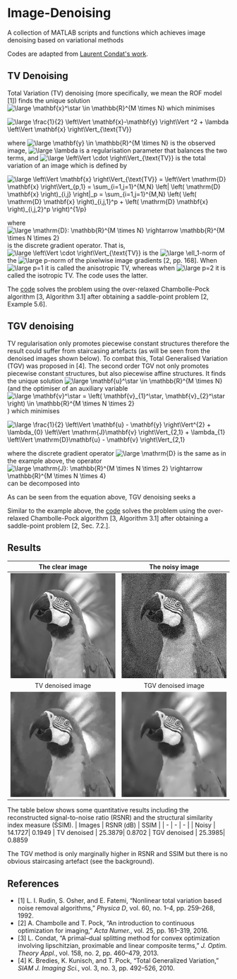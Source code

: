 
# Image-Denoising
A collection of MATLAB scripts and functions which achieves image denoising based on variational methods

Codes are adapted from [Laurent Condat's work](https://lcondat.github.io/software.html).

## TV Denoising
Total Variation (TV) denoising (more specifically, we mean the ROF model [1]) finds the unique solution <img src="https://latex.codecogs.com/svg.latex?\inline&space;\large&space;\mathbf{x}^\star&space;\in&space;\mathbb{R}^{M&space;\times&space;N}" title="\large \mathbf{x}^\star \in \mathbb{R}^{M \times N}" /> which minimises

<img src="https://latex.codecogs.com/svg.latex?\large&space;\frac{1}{2}&space;\left\Vert&space;\mathbf{x}-\mathbf{y}&space;\right\Vert&space;^2&space;&plus;&space;\lambda&space;\left\Vert&space;\mathbf{x}&space;\right\Vert_{\text{TV}}" title="\large \frac{1}{2} \left\Vert \mathbf{x}-\mathbf{y} \right\Vert ^2 + \lambda \left\Vert \mathbf{x} \right\Vert_{\text{TV}}" />

where <img src="https://latex.codecogs.com/svg.latex?\inline&space;\large&space;\mathbf{y}&space;\in&space;\mathbb{R}^{M&space;\times&space;N}" title="\large \mathbf{y} \in \mathbb{R}^{M \times N}" /> is the observed image, <img src="https://latex.codecogs.com/svg.latex?\inline&space;\large&space;\lambda" title="\large \lambda" /> is a regularisation parameter that balances the two terms, and <img src="https://latex.codecogs.com/svg.latex?\inline&space;\large&space;\left\Vert&space;\cdot&space;\right\Vert_{\text{TV}}" title="\large \left\Vert \cdot \right\Vert_{\text{TV}}" /> is the total variation of an image which is defined by

<img src="https://latex.codecogs.com/svg.latex?\large&space;\left\Vert&space;\mathbf{x}&space;\right\Vert_{\text{TV}}&space;=&space;\left\Vert&space;\mathrm{D}&space;\mathbf{x}&space;\right\Vert_{p,1}&space;=&space;\sum_{i=1,j=1}^{M,N}&space;\left|&space;\left(&space;\mathrm{D}&space;\mathbf{x}&space;\right)_{i,j}&space;\right|_p&space;=&space;\sum_{i=1,j=1}^{M,N}&space;\left(&space;\left(&space;\mathrm{D}&space;\mathbf{x}&space;\right)_{i,j,1}^p&space;&plus;&space;\left(&space;\mathrm{D}&space;\mathbf{x}&space;\right)_{i,j,2}^p&space;\right)^{1/p}" title="\large \left\Vert \mathbf{x} \right\Vert_{\text{TV}} = \left\Vert \mathrm{D} \mathbf{x} \right\Vert_{p,1} = \sum_{i=1,j=1}^{M,N} \left| \left( \mathrm{D} \mathbf{x} \right)_{i,j} \right|_p = \sum_{i=1,j=1}^{M,N} \left( \left( \mathrm{D} \mathbf{x} \right)_{i,j,1}^p + \left( \mathrm{D} \mathbf{x} \right)_{i,j,2}^p \right)^{1/p}" />

where <img src="https://latex.codecogs.com/svg.latex?\inline&space;\large&space;\mathrm{D}:&space;\mathbb{R}^{M&space;\times&space;N}&space;\rightarrow&space;\mathbb{R}^{M&space;\times&space;N&space;\times&space;2}" title="\large \mathrm{D}: \mathbb{R}^{M \times N} \rightarrow \mathbb{R}^{M \times N \times 2}" /> is the discrete gradient operator. That is, <img src="https://latex.codecogs.com/svg.latex?\inline&space;\large&space;\left\Vert&space;\cdot&space;\right\Vert_{\text{TV}}" title="\large \left\Vert \cdot \right\Vert_{\text{TV}}" /> is the <img src="https://latex.codecogs.com/svg.latex?\inline&space;\large&space;\ell_1" title="\large \ell_1" />-norm  of the <img src="https://latex.codecogs.com/svg.latex?\inline&space;\large&space;p" title="\large p" />-norm of the pixelwise image gradients [2, pp. 168]. When <img src="https://latex.codecogs.com/svg.latex?\inline&space;\large&space;p=1" title="\large p=1" /> it is called the anisotropic TV, whereas when <img src="https://latex.codecogs.com/svg.latex?\inline&space;\large&space;p=2" title="\large p=2" /> it is called the isotropic TV. The code uses the latter.

The [code](https://github.com/tedyiningding/Image-Denoising/blob/main/TVdenoise.m) solves the problem using the over-relaxed Chambolle-Pock algorithm [3, Algorithm 3.1] after obtaining a saddle-point problem [2, Example 5.6].

## TGV denoising
TV regularisation only promotes piecewise constant structures therefore the result could suffer from staircasing artefacts (as will be seen from the denoised images shown below). To combat this, Total Generalised Variation (TGV) was proposed in [4]. The second order TGV not only promotes piecewise constant structures, but also piecewise affine structures. It finds the unique solution <img src="https://latex.codecogs.com/svg.latex?\inline&space;\large&space;\mathbf{u}^\star&space;\in&space;\mathbb{R}^{M&space;\times&space;N}" title="\large \mathbf{u}^\star \in \mathbb{R}^{M \times N}" /> (and the optimiser of an auxiliary variable <img src="https://latex.codecogs.com/svg.latex?\inline&space;\large&space;\mathbf{v}^\star&space;=&space;\left(&space;\mathbf{v}_{1}^\star,&space;\mathbf{v}_{2}^\star&space;\right)&space;\in&space;\mathbb{R}^{M&space;\times&space;N&space;\times&space;2}" title="\large \mathbf{v}^\star = \left( \mathbf{v}_{1}^\star, \mathbf{v}_{2}^\star \right) \in \mathbb{R}^{M \times N \times 2}" />) which minimises

<img src="https://latex.codecogs.com/svg.latex?\large&space;\frac{1}{2}&space;\left\Vert&space;\mathbf{u}&space;-&space;\mathbf{y}&space;\right\Vert^{2}&space;&plus;&space;\lambda_{0}&space;\left\Vert&space;\mathrm{J}\mathbf{v}&space;\right\Vert_{2,1}&space;&plus;&space;\lambda_{1}&space;\left\Vert&space;\mathrm{D}\mathbf{u}&space;-&space;\mathbf{v}&space;\right\Vert_{2,1}" title="\large \frac{1}{2} \left\Vert \mathbf{u} - \mathbf{y} \right\Vert^{2} + \lambda_{0} \left\Vert \mathrm{J}\mathbf{v} \right\Vert_{2,1} + \lambda_{1} \left\Vert \mathrm{D}\mathbf{u} - \mathbf{v} \right\Vert_{2,1}" />

where the discrete gradient operator <img src="https://latex.codecogs.com/svg.latex?\inline&space;\large&space;\mathrm{D}" title="\large \mathrm{D}" /> is the same as in the example above, the operator <img src="https://latex.codecogs.com/svg.latex?\inline&space;\large&space;\mathrm{J}:&space;\mathbb{R}^{M&space;\times&space;N&space;\times&space;2}&space;\rightarrow&space;\mathbb{R}^{M&space;\times&space;N&space;\times&space;4}" title="\large \mathrm{J}: \mathbb{R}^{M \times N \times 2} \rightarrow \mathbb{R}^{M \times N \times 4}" /> can be decomposed into 

As can be seen from the equation above, TGV denoising seeks a

Similar to the example above, the [code](https://github.com/tedyiningding/Image-Denoising/blob/main/TGVdenoise.m) solves the problem using the over-relaxed Chambolle-Pock algorithm [3, Algorithm 3.1] after obtaining a saddle-point problem [2, Sec. 7.2.].

## Results
The clear image | The noisy image
:-:|:-:
![clear](https://github.com/tedyiningding/Image-Denoising/blob/main/images/gray.png?raw=true) | ![noisy](https://github.com/tedyiningding/Image-Denoising/blob/main/images/noisy_gray.png?raw=true)
TV denoised image | TGV denoised image
![clear](https://github.com/tedyiningding/Image-Denoising/blob/main/images/TVdenoised_gray.png?raw=true) | ![noisy](https://github.com/tedyiningding/Image-Denoising/blob/main/images/TGVdenoised_gray.png?raw=true)

The table below shows some quantitative results including the reconstructed signal-to-noise ratio (RSNR) and the structural similarity index measure (SSIM).
|  Images | RSNR (dB) | SSIM |
| - | - | - |
| Noisy        | 14.1727| 0.1949
| TV denoised  | 25.3879| 0.8702
| TGV denoised | 25.3985| 0.8859

The TGV method is only marginally higher in RSNR and SSIM but there is no obvious staircasing artefact (see the background).

## References
- [1] L. I. Rudin, S. Osher, and E. Fatemi, “Nonlinear total variation based noise removal algorithms,” _Physica D_, vol. 60, no. 1–4, pp. 259–268, 1992.
- [2] A. Chambolle and T. Pock, “An introduction to continuous optimization for imaging,” _Acta Numer._, vol. 25, pp. 161–319, 2016.
- [3] L. Condat, “A primal–dual splitting method for convex optimization involving lipschitzian, proximable and linear composite terms,” _J. Optim. Theory Appl._, vol. 158, no. 2, pp. 460–479, 2013.
- [4] K. Bredies, K. Kunisch, and T. Pock, “Total Generalized Variation,” _SIAM J. Imaging Sci._, vol. 3, no. 3, pp. 492–526, 2010.

<!--stackedit_data:
eyJoaXN0b3J5IjpbLTc5MTcwMTQ3NSwtMTk3NzM3Mjk4OCwtMz
I2NzgzNDY1LC0xNTk1MjUzOTQyLDI5Mjg5MDE4NiwtMzM3MTIw
MTUxLC02MTM2NjA4OCwtNDAzMTE1Mjk3LC0yMDQ3NDk0MzkxLD
YwODQzNDkxMCwtMTg3MTQzMTU4NCwtODA5NTAwMzUwLC0xNjA4
NzI5NjY1LDIzNDQ3MjE0NywyMDQ5MTk1OTEyLDE1MTI4NjE2NT
UsLTIxNDczNTU4LC0xOTA4NjE0NzEyLC0yNjYyNzQ5OTEsMTM2
OTk5ODU3NV19
-->